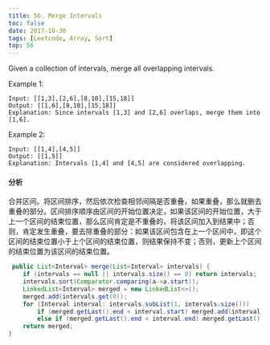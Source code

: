 ```yaml
---
title: 56. Merge Intervals
toc: false
date: 2017-10-30
tags: [Leetcode, Array, Sort]
top: 56
---
```


Given a collection of intervals, merge all overlapping intervals.

Example 1:

```
Input: [[1,3],[2,6],[8,10],[15,18]]
Output: [[1,6],[8,10],[15,18]]
Explanation: Since intervals [1,3] and [2,6] overlaps, merge them into [1,6].
```

Example 2:

```
Input: [[1,4],[4,5]]
Output: [[1,5]]
Explanation: Intervals [1,4] and [4,5] are considered overlapping.
```

#### 分析

合并区间。将区间排序，然后依次检查相邻间隔是否重叠，如果重叠，那么就删去重叠的部分。区间排序顺序由区间的开始位置决定，如果该区间的开始位置，大于上一个区间的结束位置，那么区间肯定是不重叠的，将该区间加入到结果中；否则，肯定发生重叠，要去除重叠的部分：如果该区间包含在上一个区间中，即这个区间的结束位置小于上个区间的结束位置，则结果保持不变；否则，更新上个区间的结束位置为该区间的结束位置。

```Java
 public List<Interval> merge(List<Interval> intervals) {
    if (intervals == null || intervals.size() == 0) return intervals;
    intervals.sort(Comparator.comparing(a->a.start));
    LinkedList<Interval> merged = new LinkedList<>();
    merged.add(intervals.get(0));
    for (Interval interval: intervals.subList(1, intervals.size()))
        if (merged.getLast().end < interval.start) merged.add(interval);
        else if (merged.getLast().end < interval.end) merged.getLast().end = interval.end;
    return merged;
}
```
